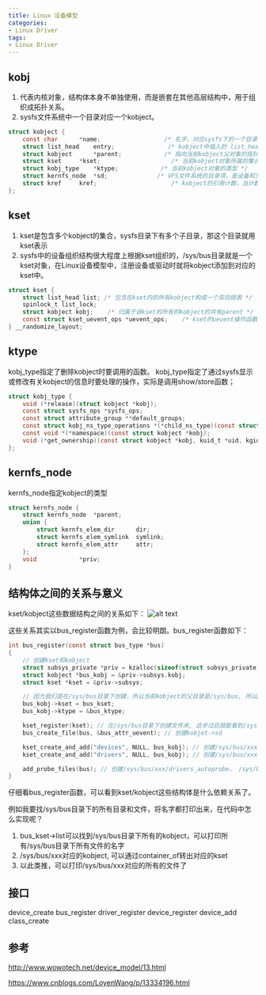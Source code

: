 ```yaml
---
title: Linux 设备模型
categories: 
- Linux Driver
tags:
- Linux Driver
---
```


## kobj
1. 代表内核对象，结构体本身不单独使用，而是嵌套在其他高层结构中，用于组织成拓扑关系。
2. sysfs文件系统中一个目录对应一个kobject。
```c
struct kobject {
	const char		*name;                  /* 名字，对应sysfs下的一个目录 */
	struct list_head	entry;               /* kobject中插入的 list_head结构，用于构造双向链表 */
	struct kobject		*parent;            /* 指向当前kobject父对象的指针，体现在sys中就是包含当前kobject对象的目录对象 */
	struct kset		*kset;                    /* 当前kobject对象所属的集合 */
	struct kobj_type	*ktype;            /* 当前kobject对象的类型 */
	struct kernfs_node	*sd;              /* VFS文件系统的目录项，是设备和文件之间的桥梁，sysfs中的符号链接是通过kernfs_node内的联合体实现的 */
	struct kref		kref;                     /* kobject的引用计数，当计数为0时，回调之前注册的release方法释放该对象 */
};
```

## kset
1. kset是包含多个kobject的集合，sysfs目录下有多个子目录，那这个目录就用kset表示
2. sysfs中的设备组织结构很大程度上根据kset组织的，/sys/bus目录就是一个kset对象，在Linux设备模型中，注册设备或驱动时就将kobject添加到对应的kset中。

```c
struct kset {
    struct list_head list; /* 包含在kset内的所有kobject构成一个双向链表 */
    spinlock_t list_lock;
    struct kobject kobj;    /* 归属于该kset的所有的kobject的共有parent */
    const struct kset_uevent_ops *uevent_ops;    /* kset的uevent操作函数集，当kset中的kobject有状态变化时，会回调这个函数集，以便kset添加新的环境变量或过滤某些uevent，如果一个kobject不属于任何kset时，是不允许发送uevent的 */
} __randomize_layout;
```

## ktype
kobj_type指定了删除kobject时要调用的函数。
kobj_type指定了通过sysfs显示或修改有关kobject的信息时要处理的操作，实际是调用show/store函数；
```c
struct kobj_type {
	void (*release)(struct kobject *kobj);
	const struct sysfs_ops *sysfs_ops;
	const struct attribute_group **default_groups;
	const struct kobj_ns_type_operations *(*child_ns_type)(const struct kobject *kobj);
	const void *(*namespace)(const struct kobject *kobj);
	void (*get_ownership)(const struct kobject *kobj, kuid_t *uid, kgid_t *gid);
};
```

## kernfs_node
kernfs_node指定kobject的类型
```c
struct kernfs_node {
    struct kernfs_node	*parent;
	union {
		struct kernfs_elem_dir		dir;
		struct kernfs_elem_symlink	symlink;
		struct kernfs_elem_attr		attr;
	};
    void			*priv;
}
```

## 结构体之间的关系与意义
kset/kobject这些数据结构之间的关系如下：
![alt text](/images/驱动/kobject.webp)

这些关系其实以bus_register函数为例，会比较明朗。bus_register函数如下：
```c
int bus_register(const struct bus_type *bus)
{
    // 创建kset和kobject
    struct subsys_private *priv = kzalloc(sizeof(struct subsys_private), GFP_KERNEL); 
    struct kobject *bus_kobj = &priv->subsys.kobj;
    struct kset *kset = &priv->subsys;

    // 因为我们是在/sys/bus目录下创建，所以当前kobject的父目录是/sys/bus, 所以bus_kobj->kset = bus_kset
    bus_kobj->kset = bus_kset; 
    bus_kobj->ktype = &bus_ktype;

    kset_register(kset); // 在/sys/bus目录下创建文件夹, 这步过后就能看到/sys/bus目录下新生成了一个文件夹, 并在文件夹下创建uvent文件
    bus_create_file(bus, &bus_attr_uevent); // 创建kobjet->sd

    kset_create_and_add("devices", NULL, bus_kobj); // 创建/sys/bus/xxx/devices目录
    kset_create_and_add("drivers", NULL, bus_kobj); // 创建/sys/bus/xxx/driver目录

    add_probe_files(bus); // 创建/sys/bus/xxx/drivers_autoprobe， /sys/bus/xxx/drivers_probe文件
}
```
仔细看bus_register函数，可以看到kset/kobject这些结构体是什么依赖关系了。

例如我要找/sys/bus目录下的所有目录和文件，将名字都打印出来，在代码中怎么实现呢？
1. bus_kset->list可以找到/sys/bus目录下所有的kobject，可以打印所有/sys/bus目录下所有文件的名字
2. /sys/bus/xxx对应的kobject, 可以通过container_of转出对应的kset
3. 以此类推，可以打印/sys/bus/xxx对应的所有的文件了

## 接口

device_create
bus_register
driver_register
device_register
device_add
class_create

## 参考
http://www.wowotech.net/device_model/13.html

https://www.cnblogs.com/LoyenWang/p/13334196.html
